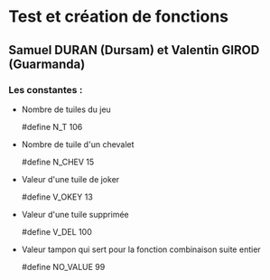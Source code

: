 <doctype html>
  <head>
  <meta charset="utf-8">
  </head>
  <body>
    <h1> Test et création de fonctions </h2>
    <h2> Samuel DURAN (Dursam) et Valentin GIROD (Guarmanda)</h2>
    <h3> Les constantes :</h3>
    <ul>
      <li> Nombre de tuiles du jeu</li>
      <p> #define N_T 106</p>
      <li> Nombre de tuile d'un chevalet</li>
      <p> #define N_CHEV 15</p>
      <li> Valeur d'une tuile de joker</li>
      <p> #define V_OKEY 13</p>
      <li> Valeur d'une tuile supprimée</li>
      <p> #define V_DEL 100</p>
      <li> Valeur tampon qui sert pour la fonction combinaison suite entier</li>
      <p> #define NO_VALUE 99</p>
    </ul>
  </body>
</html>
